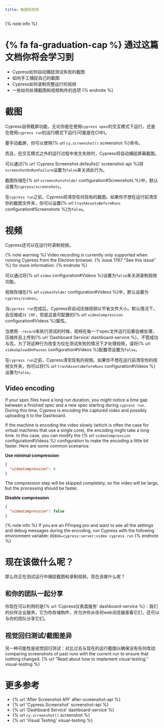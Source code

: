 ```yaml
---
title: 截图和视频
---
```


{% note info %}
# {% fa fa-graduation-cap %} 通过这篇文档你将会学习到

- Cypress如何自动捕捉测试失败的截图
- 如何手工捕捉自己的截图
- Cypress如何录制完整运行的视频
- 一些如何处理截图和视频构件的选项
{% endnote %}

# 截图

Cypress自带截屏功能，无论你是在使用`cypress open`的交互模式下运行，还是在使用`cypress run`的运行模式下运行(可能是在CI中)。

要手动截屏，你可以使用{% url `cy.screenshot()` screenshot %}命令。

而且，在交互模式之外的运行过程中发生失败时，Cypress将自动捕捉屏幕截图。

可以通过{% url 'Cypress.Screenshot.defaults()' screenshot-api %}将`screenshotOnRunFailure`设置为`false`来关闭此行为。

截图存储在{% url `screenshotsFolder` configuration#Screenshots %}中，默认设置为`cypress/screenshots`。

在`cypress run`之前，Cypress将清空任何现有的截图。如果你不想在运行前清空你的截图文件夹，你可以设置{% url `trashAssetsBeforeRuns` configuration#Screenshots %}为`false`。

# 视频

Cypress还可以在运行时录制视频。

{% note warning %}
Video recording is currently only supported when running Cypress from the Electron browser. {% issue 1767 "See this issue" %} for more information.
{% endnote %}

可以通过将{% url `video` configuration#Videos %}设置为`false`来关闭录制视频功能。

视频存储在{% url `videosFolder` configuration#Videos %}中，默认设置为`cypress/videos`。

当`cypress run`完成后，Cypress将自动压缩视频以节省文件大小。默认情况下，会压缩成`32 CRF`，但是这是可配置的{% url `videoCompression` configuration#Videos %}属性。

当使用`--record`来执行测试的时候，视频在每一个spec文件运行后都会被处理，压缩并且上传到{% url 'Dashboard Service' dashboard-service %}，不管成功与否。为了将这种行为改变为仅在测试失败的情况下才处理视频，请将{% url `videoUploadOnPasses` configuration#Videos %}配置项设置为`false`。

在`cypress run`之前，Cypress清空现有的视频。如果你不想在运行前清空你的视频文件夹，你可以将{% url `trashAssetsBeforeRuns` configuration#Videos %}设置为`false`。


## Video encoding

If your spec files have a long run duration, you might notice a time gap between a finished spec and a new spec starting during `cypress run`. During this time, Cypress is encoding the captured video and possibly uploading it to the Dashboard. 

If the machine is encoding the video slowly (which is often the case for virtual machines that use a single core), the encoding might take a long time. In this case, you can modify the {% url `videoCompression` configuration#Videos %} configuration to make the encoding a little bit faster. Here are some common scenarios:

**Use minimal compression**

```json
{
  "videoCompression": 0
}
```

The compression step will be skipped completely, so the video will be large, but the processing should be faster.

**Disable compression**

```json
{
  "videoCompression": false
}
```

{% note info %}
If you are an FFmpeg pro and want to see all the settings and debug messages during the encoding, run Cypress with the following environment variable: `DEBUG=cypress:server:video cypress run`
{% endnote %}

# 现在该做什么呢？

那么你正在测试运行中捕捉截图和录制视频，现在该做什么呢？

## 和你的团队一起分享

你现在可以利用的是{% url 'Cypress仪表盘服务' dashboard-service %}：我们的伙伴企业服务，它为你存储构件，并允许你从任何web浏览器查看它们，还可以与你的团队分享它们。

## 视觉回归测试/截图差异

另一种可能性是视觉回归测试：对比过去与现在的运行截图以确保没有任何改动: comparing screenshots of past runs with the current run to ensure that nothing changed. {% url "Read about how to implement visual testing." visual-testing %}

# 更多参考

- {% url 'After Screenshot API' after-screenshot-api %}
- {% url 'Cypress.Screenshot' screenshot-api %}
- {% url 'Dashboard Service' dashboard-service %}
- {% url `cy.screenshot()` screenshot %}
- {% url 'Visual Testing' visual-testing %}
